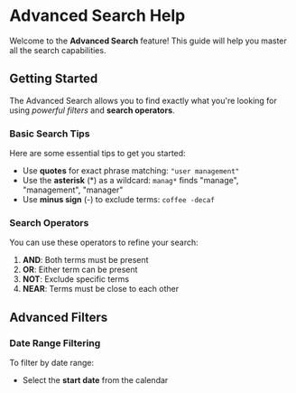 # Advanced Search Help

Welcome to the **Advanced Search** feature! This guide will help you master all the search capabilities.

## Getting Started

The Advanced Search allows you to find exactly what you're looking for using *powerful filters* and **search operators**.

### Basic Search Tips

Here are some essential tips to get you started:

- Use **quotes** for exact phrase matching: `"user management"`
- Use the **asterisk** (*) as a wildcard: `manag*` finds "manage", "management", "manager"
- Use **minus sign** (-) to exclude terms: `coffee -decaf`

### Search Operators

You can use these operators to refine your search:

1. **AND**: Both terms must be present
2. **OR**: Either term can be present
3. **NOT**: Exclude specific terms
4. **NEAR**: Terms must be close to each other

## Advanced Filters

### Date Range Filtering

To filter by date range:

* Select the **start date** from the calendar
